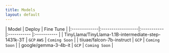 ```yaml
---
title: Models
layout: default
---
```


| Model   | Deploy | Fine Tune |
|:-------------|:------------------|:-----------  |:-----------  |:-----------  |
| TinyLlama/TinyLlama-1.1B-intermediate-step-1431k-3T | `GCP` `AWS` | `Coming Soon` |
| tiiuae/falcon-7b-instruct | `GCP`  | `Coming Soon` |
| google/gemma-3-4b-it | `GCP` | `Coming Soon` |
